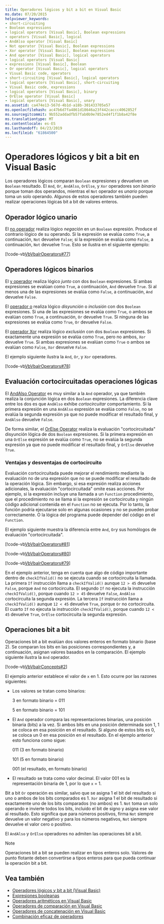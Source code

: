 ```yaml
---
title: Operadores lógicos y bit a bit en Visual Basic
ms.date: 07/20/2015
helpviewer_keywords:
- short-circuiting
- Boolean expressions
- logical operators [Visual Basic], Boolean expressions
- operators [Visual Basic], logical
- AndAlso operator [Visual Basic]
- Not operator [Visual Basic], Boolean expressions
- Xor operator [Visual Basic], Boolean expressions
- And operator [Visual Basic], logical operators
- logical operators [Visual Basic]
- expressions [Visual Basic], Boolean
- Or operator [Visual Basic], logical operators
- Visual Basic code, operators
- short-circuiting [Visual Basic], logical operators
- logical operators [Visual Basic], short-circuiting
- Visual Basic code, expressions
- logical operators [Visual Basic], binary
- OrElse operator [Visual Basic]
- logical operators [Visual Basic], unary
ms.assetid: ca474e13-567d-4b1d-a18b-301433705e57
ms.openlocfilehash: ac47b6d7fa4861d18646a23f442caccc4062852f
ms.sourcegitcommit: 9b552addadfb57fab0b9e7852ed4f1f1b8a42f8e
ms.translationtype: MT
ms.contentlocale: es-ES
ms.lasthandoff: 04/23/2019
ms.locfileid: "61864500"
---
```

# <a name="logical-and-bitwise-operators-in-visual-basic"></a>Operadores lógicos y bit a bit en Visual Basic
Los operadores lógicos comparan `Boolean` expresiones y devuelven un `Boolean` resultado. El `And`, `Or`, `AndAlso`, `OrElse`, y `Xor` operadores son *binario* porque toman dos operandos, mientras el `Not` operador es *unario* porque toma un solo operando. Algunos de estos operadores también pueden realizar operaciones lógicas bit a bit de valores enteros.  
  
## <a name="unary-logical-operator"></a>Operador lógico unario  
 El [no operador](../../../../visual-basic/language-reference/operators/not-operator.md) realiza lógico *negación* en un `Boolean` expresión. Produce el contrario lógico de su operando. Si la expresión se evalúa como `True`, a continuación, `Not` devuelve `False`; si la expresión se evalúa como `False`, a continuación, `Not` devuelve `True`. Esto se ilustra en el siguiente ejemplo:  
  
 [!code-vb[VbVbalrOperators#77](~/samples/snippets/visualbasic/VS_Snippets_VBCSharp/VbVbalrOperators/VB/Class1.vb#77)]  
  
## <a name="binary-logical-operators"></a>Operadores lógicos binarios  
 El [y operador](../../../../visual-basic/language-reference/operators/and-operator.md) realiza lógico *junto* con dos `Boolean` expresiones. Si ambas expresiones se evalúan como `True`, a continuación, `And` devuelve `True`. Si al menos una de las expresiones se evalúa como `False`, a continuación, `And` devuelve `False`.  
  
 El [operador o](../../../../visual-basic/language-reference/operators/or-operator.md) realiza lógico *disyunción* o *inclusión* con dos `Boolean` expresiones. Si una de las expresiones se evalúa como `True`, o ambos se evalúan como `True`, a continuación, `Or` devuelve `True`. Si ninguna de las expresiones se evalúa como `True`, `Or` devuelve `False`.  
  
 El [operador Xor](../../../../visual-basic/language-reference/operators/xor-operator.md) realiza lógico *exclusión* con dos `Boolean` expresiones. Si exactamente una expresión se evalúa como `True`, pero no ambos, `Xor` devuelve `True`. Si ambas expresiones se evalúan como `True` o ambos se evalúan como `False`, `Xor` devuelve `False`.  
  
 El ejemplo siguiente ilustra la `And`, `Or`, y `Xor` operadores.  
  
 [!code-vb[VbVbalrOperators#78](~/samples/snippets/visualbasic/VS_Snippets_VBCSharp/VbVbalrOperators/VB/Class1.vb#78)]  
  
## <a name="short-circuiting-logical-operations"></a>Evaluación cortocircuitadas operaciones lógicas  
 El [AndAlso Operator](../../../../visual-basic/language-reference/operators/andalso-operator.md) es muy similar a la `And` operador, ya que también realiza la conjunción lógica en dos `Boolean` expresiones. La diferencia clave entre los dos es que `AndAlso` exhibe *cortocircuitar* comportamiento. Si la primera expresión en una `AndAlso` expresión se evalúa como `False`, no se evalúa la segunda expresión ya que no puede modificar el resultado final, y `AndAlso` devuelve `False`.  
  
 De forma similar, el [OrElse Operator](../../../../visual-basic/language-reference/operators/orelse-operator.md) realiza la evaluación "cortocircuitada" disyunción lógica de dos `Boolean` expresiones. Si la primera expresión en una `OrElse` expresión se evalúa como `True`, no se evalúa la segunda expresión ya que no puede modificar el resultado final, y `OrElse` devuelve `True`.  
  
### <a name="short-circuiting-trade-offs"></a>Ventajas y desventajas de cortocircuito  
 Evaluación cortocircuitada puede mejorar el rendimiento mediante la evaluación no de una expresión que no se puede modificar el resultado de la operación lógica. Sin embargo, si esa expresión realiza acciones adicionales, la evaluación "cortocircuitada" omite esas acciones. Por ejemplo, si la expresión incluye una llamada a un `Function` procedimiento, que el procedimiento no se llama si la expresión se cortocircuita y ningún código adicional contenida en el `Function` no se ejecuta. Por lo tanto, la función podría ejecutarse solo en algunas ocasiones y no se pueden probar correctamente. O la lógica del programa puede depender del código en el `Function`.  
  
 El ejemplo siguiente muestra la diferencia entre `And`, `Or`y sus homólogos de evaluación "cortocircuitada".  
  
 [!code-vb[VbVbalrOperators#81](~/samples/snippets/visualbasic/VS_Snippets_VBCSharp/VbVbalrOperators/VB/Class1.vb#81)]  
  
 [!code-vb[VbVbalrOperators#80](~/samples/snippets/visualbasic/VS_Snippets_VBCSharp/VbVbalrOperators/VB/Class1.vb#80)]  
  
 [!code-vb[VbVbalrOperators#79](~/samples/snippets/visualbasic/VS_Snippets_VBCSharp/VbVbalrOperators/VB/Class1.vb#79)]  
  
 En el ejemplo anterior, tenga en cuenta que algo de código importante dentro de `checkIfValid()` no se ejecuta cuando se cortocircuita la llamada. La primera `If` instrucción llama a `checkIfValid()` aunque `12 > 45` devuelve `False`, porque `And` no cortocircuita. El segundo `If` no ejecuta la instrucción `checkIfValid()`, porque cuando `12 > 45` devuelve `False`, `AndAlso` cortocircuita la segunda expresión. La tercera `If` instrucción llama a `checkIfValid()` aunque `12 < 45` devuelve `True`, porque `Or` no cortocircuita. El cuarto `If` no ejecuta la instrucción `checkIfValid()`, porque cuando `12 < 45` devuelve `True`, `OrElse` cortocircuita la segunda expresión.  
  
## <a name="bitwise-operations"></a>Operaciones bit a bit  
 Operaciones bit a bit evalúan dos valores enteros en formato binario (base 2). Se comparan los bits en las posiciones correspondientes y, a continuación, asignan valores basados en la comparación. El ejemplo siguiente ilustra la `And` operador.  
  
 [!code-vb[VbVbalrConcepts#2](~/samples/snippets/visualbasic/VS_Snippets_VBCSharp/VbVbalrConcepts/VB/Class1.vb#2)]  
  
 El ejemplo anterior establece el valor de `x` en 1. Esto ocurre por las razones siguientes:  
  
-   Los valores se tratan como binarios:  
  
     3 en formato binario = 011  
  
     5 en formato binario = 101  
  
-   El `And` operador compara las representaciones binarias, una posición binaria (bits) a la vez. Si ambos bits en una posición determinada son 1, 1 se coloca en esa posición en el resultado. Si alguno de estos bits es 0, se coloca un 0 en esa posición en el resultado. En el ejemplo anterior esto funciona como sigue:  
  
     011 (3 en formato binario)  
  
     101 (5 en formato binario)  
  
     001 (el resultado, en formato binario)  
  
-   El resultado se trata como valor decimal. El valor 001 es la representación binaria de 1, por lo que `x` = 1.  
  
 Bit a bit `Or` operación es similar, salvo que se asigna 1 el bit del resultado si uno o ambos de los bits comparados es 1. `Xor` asigna 1 el bit de resultado si exactamente uno de los bits comparados (no ambos) es 1. `Not` toma un solo operando e invierte todos los bits, incluido el bit de signo y asigna ese valor al resultado. Esto significa que para números positivos, firma `Not` siempre devuelve un valor negativo y para los números negativos, `Not` siempre devuelve el valor cero o positivo.  
  
 El `AndAlso` y `OrElse` operadores no admiten las operaciones bit a bit.  
  
> [!NOTE]
>  Operaciones bit a bit se pueden realizar en tipos enteros solo. Valores de punto flotante deben convertirse a tipos enteros para que pueda continuar la operación bit a bit.  
  
## <a name="see-also"></a>Vea también

- [Operadores lógicos y bit a bit (Visual Basic)](../../../../visual-basic/language-reference/operators/logical-bitwise-operators.md)
- [Expresiones booleanas](../../../../visual-basic/programming-guide/language-features/operators-and-expressions/boolean-expressions.md)
- [Operadores aritméticos en Visual Basic](../../../../visual-basic/programming-guide/language-features/operators-and-expressions/arithmetic-operators.md)
- [Operadores de comparación en Visual Basic](../../../../visual-basic/programming-guide/language-features/operators-and-expressions/comparison-operators.md)
- [Operadores de concatenación en Visual Basic](../../../../visual-basic/programming-guide/language-features/operators-and-expressions/concatenation-operators.md)
- [Combinación eficaz de operadores](../../../../visual-basic/programming-guide/language-features/operators-and-expressions/efficient-combination-of-operators.md)
